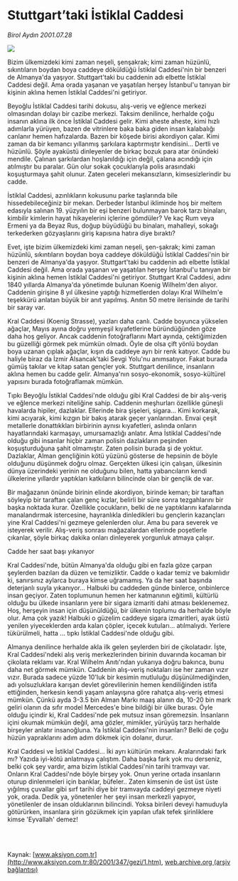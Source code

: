 # Stuttgart’taki İstiklal Caddesi

*Birol Aydın 2001.07.28*

<div>
 <img border="0" src="/web/20020325035307im_/http://www.aksiyon.com.tr/2001/347/resimler/stut.jpg"/>
 <p class="spot">
  Bizim ülkemizdeki kimi zaman  neşeli, şenşakrak; kimi zaman  hüzünlü, sıkıntıların boydan boya caddeye döküldüğü İstiklal  Caddesi'nin bir benzeri de Almanya'da yaşıyor. Stuttgart'taki  bu caddenin adı elbette İstiklal  Caddesi değil. Ama orada yaşanan  ve yaşatılan herşey İstanbul'u    tanıyan bir kişinin aklına hemen İstiklal Caddesi'ni getiriyor.
 </p>
 <p class="metin">
 </p>
 <p class="metin">
  Beyoğlu İstiklal Caddesi tarihi dokusu, alış-veriş ve eğlence merkezi olmasından dolayı bir cazibe merkezi. Taksim denilince, herhalde çoğu insanın aklına ilk önce İstiklal Caddesi gelir. Kimi aheste aheste, kimi hızlı adımlarla yürüyen, bazen de vitrinlere baka baka giden insan kalabalığı canlanır hemen hafızalarda. Bazen bir köşede birisi akordiyon çalar. Kimi zaman da bir kemancı yıllanmış şarkılara kaptırmıştır kendisini... Dertli ve hüzünlü. Şöyle ayaküstü dinleyenler de birkaç bozuk para atar önündeki mendile. Çalınan şarkılardan hoşlanıldığı için değil, çalana acındığı için atılmıştır bu paralar. Gün olur sokak çocuklarıyla polis arasındaki koşuşturmaya şahit olunur. Zaten geceleri mekansızların, kimsesizlerindir bu cadde.
 </p>
 <p class="metin">
  İstiklal Caddesi, azınlıkların kokusunu parke taşlarında bile hissedebileceğiniz bir mekan. Derbeder İstanbul ikliminde hoş bir meltem edasıyla salınan 19. yüzyılın bir eşi benzeri bulunmayan barok tarzı binaları, kimbilir kimlerin hayat hikayelerini içlerine gömdüler? Ve kaç Rum veya Ermeni ya da Beyaz Rus, doğup büyüdüğü bu binaları, mahalleyi, sokağı terkederken gözyaşlarını giriş kapısına hatıra diye bıraktı?
 </p>
 <p class="metin">
  Evet, işte bizim ülkemizdeki kimi zaman neşeli, şen-şakrak; kimi zaman hüzünlü, sıkıntıların boydan boya caddeye döküldüğü İstiklal Caddesi'nin bir benzeri de Almanya'da yaşıyor. Stuttgart'taki bu caddenin adı elbette İstiklal Caddesi değil. Ama orada yaşanan ve yaşatılan herşey İstanbul'u tanıyan bir kişinin aklına hemen İstiklal Caddesi'ni getiriyor. Stuttgart Kral Caddesi, adını 1840 yıllarda Almanya'da yönetimde bulunan Koenig Wilhelm'den alıyor. Caddenin girişine 8 yıl ülkesine yaptığı hizmetlerden dolayı Kral Wilhelm'e teşekkürü anlatan büyük bir anıt yapılmış. Anıtın 50 metre ilerisinde de tarihi bir saray var.
 </p>
 <p class="metin">
  Kral Caddesi (Koenig Strasse), yazları daha canlı. Cadde boyunca yükselen ağaçlar, Mayıs ayına doğru yemyeşil kıyafetlerine büründüğünden göze daha hoş geliyor. Ancak caddenin fotoğraflarını Mart ayında, çektiğimizden bu güzelliği görmek pek mümkün olmadı. Öyle de olsa çift yönlü boydan boya uzanan çıplak ağaçlar, kışın da caddeye ayrı bir renk katıyor. Cadde bu haliyle biraz da İzmir Alsancak'taki Sevgi Yolu'nu anımsatıyor. Fakat burada gümüş takılar ve kitap satan gençler yok. Stuttgart denilince, insanların aklına hemen bu cadde gelir. Almanya'nın sosyo-ekonomik, sosyo-kültürel yapısını burada fotoğraflamak mümkün.
 </p>
 <p class="metin">
  Tıpkı Beyoğlu İstiklal Caddesi'nde olduğu gibi Kral Caddesi de bir alış-veriş ve eğlence merkezi niteliğine sahip. Caddenin meşhurları özellikle güneşli havalarda hipiler, dazlaklar. Ellerinde bira şişeleri, sigara... Kimi korkarak, kimi acıyarak, kimi kızgın bir bakış atarak geçer yanlarından. Envai çeşit metallerle donattıkkları birbirinin aynısı kıyafetleri, aslında onların hayatlarındaki karmaşayı, umursamazlığı anlatır. Ama İstiklal Caddesi'nde olduğu gibi insanlar hiçbir zaman polisin dazlakların peşinden koşuşturduğuna şahit olmamıştır. Zaten polisin burada şi de yoktur. Dazlaklar, Alman gençliğinin kötü yüzünü gösterse de hepsinin de böyle olduğunu düşünmek doğru olmaz. Gerçekten ülkesi için çalışan, ülkesinin dünya üzerindeki yerinin ne olduğunu bilen, hatta yabancıların kendi ülkelerine yıllardır yaptıkları katkıların bilincinde olan bir gençlik de var.
 </p>
 <p class="metin">
  Bir mağazanın önünde birinin elinde akordiyon, birinde keman; bir taraftan söyleyip bir taraftan çalan genç kızlar, belirli bir süre sonra tezgahlarını bir başka noktada kurar. Özellikle çocukların, belki de ne yaptıklarını kafalarında manalandırmak istercesine, hayranlıkla dinledikleri bu gençlerin kazançları yine Kral Caddesi'ni gezmeye gelenlerden olur. Ama bu para severek ve isteyerek verilir. Alış-veriş sonrası mağazalardan ellerinde poşetlerle çıkanlar, şöyle birkaç dakika onları dinleyerek yorgunluk atmaya çalışır.
 </p>
 <p class="metin">
  Cadde her saat başı yıkanıyor
 </p>
 <p class="metin">
  Kral Caddesi'nde, bütün Almanya'da olduğu gibi en fazla göze çarpan şeylerden bazıları da düzen ve temizliktir. Cadde o kadar temiz ve bakımlıdır ki, sanırsınız aylarca buraya kimse uğramamış. Ya da her saat başında deterjanlı suyla yıkanıyor... Halbuki bu caddeden günde binlerce, onbinlerce insan geçiyor. Zaten toplumunun hemen her katmanının eğitimli, kültürlü olduğu bu ülkede insanların yere bir sigara izmariti dahi atması beklenemez. Hoş, herşeyin insan için düşünüldüğü, bir ülkenin toplumu da herhalde böyle olur. Ama çok yazık! Halbuki o güzelim caddeye sigara izmaritleri, ayak üstü yenilen yiyeceklerden arda kalan çöpler, içecek kutuları... atılmalıydı. Yerlere tükürülmeli, hatta ... tıpkı İstiklal Caddesi'nde olduğu gibi.
 </p>
 <p class="metin">
  Almanya denilince herhalde akla ilk gelen şeylerden biri de çikolatadır. İşte, Kral Caddesi'ndeki alış veriş merkezlerinden birinin duvarında kocaman bir çikolata reklamı var. Kral Wilhelm Anıtı'ndan yukarıya doğru bakınca, bunu daha net görmek mümkün. Caddenin alış-veriş noktaları ise her zaman vızır vızır. Burada sadece yüzde 10'luk bir kesimin mutluluğu düşünülmediğinden, adı yolsuzluklara karışan devlet görevlilerinin hemen kendiliğinden istifa ettiğinden, herkesin kendi yaşam anlayışına göre rahatça alış-veriş etmesi mümkün. Çünkü ayda 3-3.5 bin Alman Markı maaş alanın da, 10-20 bin mark geliri olanın da sıfır model Mercedes'e bine bildiği bir ülke burası. Öyle olduğu içindir ki, Kral Caddesi'nde pek mutsuz insan göremezsin. İnsanların içini okumak mümkün değil, ama gözler, mimikler, yürüyüş tarzı herhalde birşeyler anlatır insanoğluna. Ya İstiklal Caddesi'nin insanları? Belki de çoğu hüzün yapraklarını adım adım dökmek için dolanır, durur.
 </p>
 <p class="metin">
  Kral Caddesi ve İstiklal Caddesi... İki ayrı kültürün mekanı. Aralarındaki fark mı? Yazıda iyi-kötü anlatmaya çalıştım. Daha başka fark yok mu derseniz, belki çok şey vardır, ama bizim İstiklal Caddesi'nin tarihi tramvayı var. Onların Kral Caddesi'nde böyle birşey yok. Onun yerine ortada insanların oturup dinlenmeleri için banklar, büfeler.. Zaten kimsenin de üst üst üste yığılmış çuvallar gibi sırf tarihi diye bir tramvayda caddeyi gezmeye niyeti yok, orada. Dedik ya, yönetenler her şeyi insan merkezli yapıyor, yönetilenler de insan olduklarının bilincindi. Yoksa birileri deveyi hamuduyla götürürken, insanlara şirin gözükmek için yapılan ufak tefek şirinliklere kimse 'Eyvallah' demez!
 </p>
 <p class="metin">
 </p>
 <br/>
 <br/>
</div>

Kaynak: [www.aksiyon.com.tr](http://www.aksiyon.com.tr:80/2001/347/gezi/1.htm), [web.archive.org (arşiv bağlantısı)](http://web.archive.org/web/20020325035307/http://www.aksiyon.com.tr:80/2001/347/gezi/1.htm)
